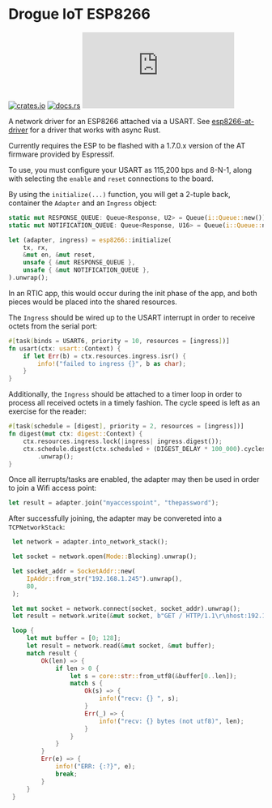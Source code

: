 # Drogue IoT ESP8266

[![crates.io](https://img.shields.io/crates/v/drogue-esp8266.svg)](https://crates.io/crates/drogue-esp8266)
[![docs.rs](https://docs.rs/drogue-esp8266/badge.svg)](https://docs.rs/drogue-esp8266)
[![Matrix](https://img.shields.io/matrix/drogue-iot:matrix.org)](https://matrix.to/#/#drogue-iot:matrix.org)

A network driver for an ESP8266 attached via a USART. See [esp8266-at-driver](https://github.com/drogue-iot/esp8266-at-driver) for a driver that
works with async Rust.

Currently requires the ESP to be flashed with a 1.7.0.x version of the AT firmware provided by Espressif.

To use, you must configure your USART as 115,200 bps and 8-N-1, along with selecting the `enable` and `reset` connections to the board.

By using the `initialize(...)` function, you will get a 2-tuple back, container the `Adapter` and an `Ingress` object:

```rust
static mut RESPONSE_QUEUE: Queue<Response, U2> = Queue(i::Queue::new());
static mut NOTIFICATION_QUEUE: Queue<Response, U16> = Queue(i::Queue::new());

let (adapter, ingress) = esp8266::initialize(
    tx, rx,
    &mut en, &mut reset,
    unsafe { &mut RESPONSE_QUEUE },
    unsafe { &mut NOTIFICATION_QUEUE },
).unwrap();
```

In an RTIC app, this would occur during the init phase of the app, and both pieces would be placed into the shared resources.

The `Ingress` should be wired up to the USART interrupt in order to receive octets from the serial port:

```rust
#[task(binds = USART6, priority = 10, resources = [ingress])]
fn usart(ctx: usart::Context) {
    if let Err(b) = ctx.resources.ingress.isr() {
        info!("failed to ingress {}", b as char);
    }
}
```

Additionally, the `Ingress` should be attached to a timer loop in order to process all received octets in a timely fashion. 
The cycle speed is left as an exercise for the reader:

```rust
#[task(schedule = [digest], priority = 2, resources = [ingress])]
fn digest(mut ctx: digest::Context) {
    ctx.resources.ingress.lock(|ingress| ingress.digest());
    ctx.schedule.digest(ctx.scheduled + (DIGEST_DELAY * 100_000).cycles())
        .unwrap();
}
```

Once all iterrupts/tasks are enabled, the adapter may then be used in order to join a Wifi access point:

```rust
let result = adapter.join("myaccesspoint", "thepassword");
```

After successfully joining, the adapter may be convereted into a `TCPNetworkStack`:

```rust
 let network = adapter.into_network_stack();

 let socket = network.open(Mode::Blocking).unwrap();

 let socket_addr = SocketAddr::new(
     IpAddr::from_str("192.168.1.245").unwrap(),
     80,
 );

 let mut socket = network.connect(socket, socket_addr).unwrap();
 let result = network.write(&mut socket, b"GET / HTTP/1.1\r\nhost:192.168.1.245\r\n\r\n").unwrap();

 loop {
     let mut buffer = [0; 128];
     let result = network.read(&mut socket, &mut buffer);
     match result {
         Ok(len) => {
             if len > 0 {
                 let s = core::str::from_utf8(&buffer[0..len]);
                 match s {
                     Ok(s) => {
                         info!("recv: {} ", s);
                     }
                     Err(_) => {
                         info!("recv: {} bytes (not utf8)", len);
                     }
                 }
             }
         }
         Err(e) => {
             info!("ERR: {:?}", e);
             break;
         }
     }
 }
```
